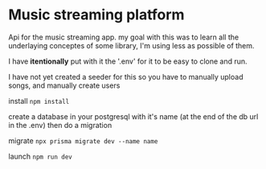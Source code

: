 # Music streaming platform 

Api for the music streaming app. my goal with this was to learn all the underlaying conceptes of some library,
I'm using less as possible of them.

I have **itentionally** put with it the '.env' for it to be easy to clone and run.

I have not yet created a seeder for this so you have to manually upload songs, and manually create users

install 
```npm install```

create a database in your postgresql with it's name (at the end of the db url in the .env)
then do a migration

migrate
```npx prisma migrate dev --name name```

launch
```npm run dev```
